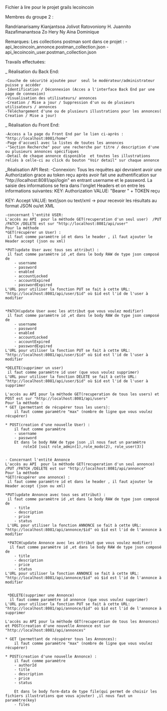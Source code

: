 Fichier à lire pour le projet grails lecoincoin

Membres du groupe 2 :

Randrianarisamy Kianjantsoa Jolivot
Ratovoniony H. Juannito
Razafimanantsoa Zo Hery Ny Aina Dominique

Remarques:
Les collections postman sont dans ce projet :
-api_lecoincoin_annonce.postman_collection.json
-api_lecoincoin_user.postman_collection.json

Travails effectuées:

_ Réalisation du Back End:

	-Couche de sécurité ajoutée pour  seul le modérateur/administrateur puisse y accéder
	-Identification / Déconnexion (Acces a l'interface Back End par une page de connexion)
	-Visualisation des utilisateurs/ annonces
	-Creation / Mise a jour / Suppression d'un ou de plusieurs utilisateurs / annonces
	-Téléchargement d'une ou de plusieurs illustrations pour les annonces( Creation / Mise a jour)

_ Réalisation du Front End:

	-Access a la page du Front End par le lien ci-après : "http://localhost:8081/home"
	-Page d'accueil avec la listes de toutes les annonces
	-"Section Recherche" pour une recherche par titre / description d'une ou plusieurs annonces spécifiques
	-Detail de chaque annonce disponible  et toutes les illustrations reliés à celle-ci au click du bouton "Voir detail" sur chaque annonce

_Réalisation API Rest:
-Connexion:
Tous les requêtes api devraient avoir une Authorization grace au token reçu après avoir fait une authentification sur "htp://localhost:8081/api/login" en entrant username et le password.
La saisie des informations se fera dans l'onglet Headers et on entre les informations suivantes:
KEY: Authorization
VALUE: "Bearer " + TOKEN reçu

KEY: Accept
VALUE: text/json ou text/xml -> pour recevoir les résultats au format JSON ou/et XML

	-concernant l'entité USER: 
	L'accès au API  pour la méthode GET(recuperation d'un seul user)  /PUT /PATCH /DELETE est sur "http://localhost:8081/api/user" 
	Pour la méthode
	*GET(récupérer un User) :
	 il faut comme paramètre id et dans le header , il faut ajouter le Header accept (json ou xml)
	 
	*PUT(update User avec tous ses attribut) :
	 il faut comme paramètre id ,et dans le body RAW de type json composé de 
		- username
		- password
		- enabled
		- accountLocked
		- accountExpired
		- passwordExpired
	L'URL pour utiliser la fonction PUT se fait à cette URL: "http://localhost:8081/api/user/$id" où $id est l'id de l'user à modifier
 
	
	*PATCH(update User avec les attribut que vous voulez modifier)
	 il faut comme paramètre id ,et dans le body RAW de type json composé de 
		- username
		- password
		- enabled
		- accountLocked
		- accountExpired
		- passwordExpired
	L'URL pour utiliser la fonction PUT se fait à cette URL: "http://localhost:8081/api/user/$id" où $id est l'id de l'user à modifier
	
	*DELETE(supprimer un user)
	 il faut comme paramètre id user (que vous voulez supprimer)
	L'URL pour utiliser la fonction DELETE se fait à cette URL: "http://localhost:8081/api/user/$id" où $id est l'id de l'user à supprimer
	
	L'accès au API pour la méthode GET(recuperation de tous les users) et POST est sur "http://localhost:8081/api/users"
	Pour la méthode :
	* GET (permettant de récupérer tous les users):
		il faut comme paramètre "max" (nombre de ligne que vous voulez récupérer)
	
	* POST(creation d'une nouvelle User) :
		il faut comme paramètre
		- username
		- password
		Et dans le body RAW de type json ,il nous faut un paramètre
			roleId [soit role_admin(1),role_modo(2), role_user(3)]
			
			
	- Concernant l'entité Annonce
	L'accès au API  pour la méthode GET(recuperation d'un seul annonce)  /PUT /PATCH /DELETE est sur "http://localhost:8081/api/annonce"
	Pour la méthode
	*GET(récupérer une annonce) :
	 il faut comme paramètre id et dans le header , il faut ajouter le Header accept (json ou xml)
	
	*PUT(update Annonce avec tous ses attribut) :
	 il faut comme paramètre id ,et dans le body RAW de type json composé de 
		- title
		- description
		- price
		- status
 	 L'URL pour utiliser la fonction ANNONCE se fait à cette URL: "http://localhost:8081/api/annonce/$id" où $id est l'id de l'annonce à modifier

	 *PATCH(update Annonce avec les attribut que vous voulez modifier)
	  il faut comme paramètre id ,et dans le body RAW de type json composé de 
		- title
		- description
		- price
		- status
	L'URL pour utiliser la fonction ANNONCE se fait à cette URL: "http://localhost:8081/api/annonce/$id" où $id est l'id de l'annonce à modifier

	 
	 *DELETE(supprimer une Annonce)
	  il faut comme paramètre id annonce (que vous voulez supprimer)
	L'URL pour utiliser la fonction PUT se fait à cette URL: "http://localhost:8081/api/annonce/$id" où $id est l'id de l'annonce à supprimer
	  
	L'accès au API pour la méthode GET(recuperation de tous les Annonces) et POST(creation d'une nouvelle Annonce est sur "http://localhost:8081/api/annonces" 
 
	* GET (permettant de récupérer tous les Annonces):
		il faut comme paramètre "max" (nombre de ligne que vous voulez récupérer)
	
	* POST(creation d'une nouvelle Annonce) :
		il faut comme paramètre
		- authorId
		- title
		- description
		- price
		- status

		Et dans le body form-data de type file(qui permet de choisir les fichiers illustrations que vous ajouter) ,il nous faut un paramètre(key)
		- files